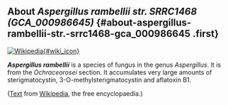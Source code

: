 About *Aspergillus rambellii str. SRRC1468 (GCA\_000986645)* {#about-aspergillus-rambellii-str.-srrc1468-gca_000986645 .first}
------------------------------------------------------------

[![Wikipedia](/img/wikipedia_logo_v2_en.png){#wiki_icon}](http://en.wikipedia.org/wiki/Aspergillus_rambellii)

***Aspergillus rambellii*** is a species of fungus in the genus
*Aspergillus*. It is from the *Ochraceorosei* section. It accumulates
very large amounts of sterigmatocystin, 3-O-methylsterigmatocystin and
aflatoxin B1.

([Text](http://en.wikipedia.org/wiki/Aspergillus_rambellii) from
[Wikipedia](http://en.wikipedia.org/), the free encyclopaedia.)

